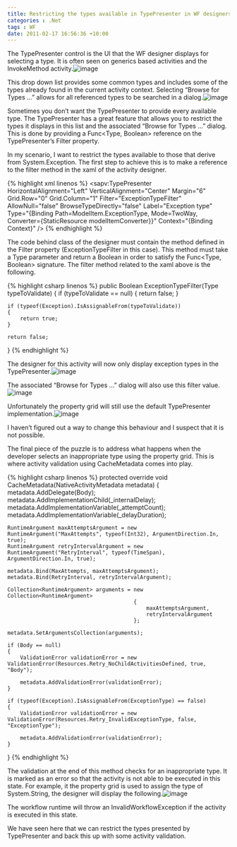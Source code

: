 ```yaml
---
title: Restricting the types available in TypePresenter in WF designers
categories : .Net
tags : WF
date: 2011-02-17 16:56:36 +10:00
---
```


The TypePresenter control is the UI that the WF designer displays for selecting a type. It is often seen on generics based activities and the InvokeMethod activity.![image][0]

This drop down list provides some common types and includes some of the types already found in the current activity context. Selecting “Browse for Types …” allows for all referenced types to be searched in a dialog.![image][1]

Sometimes you don’t want the TypePresenter to provide every available type. The TypePresenter has a great feature that allows you to restrict the types it displays in this list and the associated “Browse for Types …” dialog. This is done by providing a Func<Type, Boolean> reference on the TypePresenter’s Filter property. 

In my scenario, I want to restrict the types available to those that derive from System.Exception. The first step to achieve this is to make a reference to the filter method in the xaml of the activity designer.

{% highlight xml linenos %}
<sapv:TypePresenter HorizontalAlignment="Left"
    VerticalAlignment="Center"
    Margin="6"
    Grid.Row="0"
    Grid.Column="1"
    Filter="ExceptionTypeFilter"
    AllowNull="false"
    BrowseTypeDirectly="false"
    Label="Exception type"
    Type="{Binding Path=ModelItem.ExceptionType, Mode=TwoWay, Converter={StaticResource modelItemConverter}}"
    Context="{Binding Context}" />
{% endhighlight %}

The code behind class of the designer must contain the method defined in the Filter property (ExceptionTypeFilter in this case). This method must take a Type parameter and return a Boolean in order to satisfy the Func<Type, Boolean> signature. The filter method related to the xaml above is the following.

{% highlight csharp linenos %}
public Boolean ExceptionTypeFilter(Type typeToValidate)
{
    if (typeToValidate == null)
    {
        return false;
    }
    
    if (typeof(Exception).IsAssignableFrom(typeToValidate))
    {
        return true;
    }
    
    return false;
}
{% endhighlight %}

The designer for this activity will now only display exception types in the TypePresenter.![image][2]

The associated “Browse for Types …” dialog will also use this filter value.![image][3]

Unfortunately the property grid will still use the default TypePresenter implementation.![image][4]

I haven’t figured out a way to change this behaviour and I suspect that it is not possible. 

The final piece of the puzzle is to address what happens when the developer selects an inappropriate type using the property grid. This is where activity validation using CacheMetadata comes into play.

{% highlight csharp linenos %}
protected override void CacheMetadata(NativeActivityMetadata metadata)
{
    metadata.AddDelegate(Body);
    metadata.AddImplementationChild(_internalDelay);
    metadata.AddImplementationVariable(_attemptCount);
    metadata.AddImplementationVariable(_delayDuration);
    
    RuntimeArgument maxAttemptsArgument = new RuntimeArgument("MaxAttempts", typeof(Int32), ArgumentDirection.In, true);
    RuntimeArgument retryIntervalArgument = new RuntimeArgument("RetryInterval", typeof(TimeSpan), ArgumentDirection.In, true);
    
    metadata.Bind(MaxAttempts, maxAttemptsArgument);
    metadata.Bind(RetryInterval, retryIntervalArgument);
    
    Collection<RuntimeArgument> arguments = new Collection<RuntimeArgument>
                                            {
                                                maxAttemptsArgument, 
                                                retryIntervalArgument
                                            };
    
    metadata.SetArgumentsCollection(arguments);
    
    if (Body == null)
    {
        ValidationError validationError = new ValidationError(Resources.Retry_NoChildActivitiesDefined, true, "Body");
    
        metadata.AddValidationError(validationError);
    }
    
    if (typeof(Exception).IsAssignableFrom(ExceptionType) == false)
    {
        ValidationError validationError = new ValidationError(Resources.Retry_InvalidExceptionType, false, "ExceptionType");
    
        metadata.AddValidationError(validationError);
    }
}
{% endhighlight %}

The validation at the end of this method checks for an inappropriate type. It is marked as an error so that the activity is not able to be executed in this state. For example, it the property grid is used to assign the type of System.String, the designer will display the following.![image][5]

The workflow runtime will throw an InvalidWorkflowException if the activity is executed in this state.

We have seen here that we can restrict the types presented by TypePresenter and back this up with some activity validation.

[0]: //files/image_66.png
[1]: //files/image_67.png
[2]: //files/image_68.png
[3]: //files/image_69.png
[4]: //files/image_70.png
[5]: //files/image_71.png
